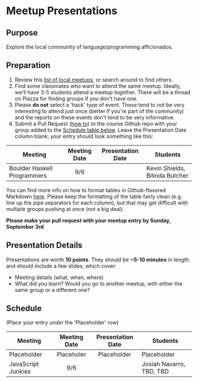 Meetup Presentations
====================

Purpose
-------

Explore the local community of language/programming afficionados.

Preparation
-----------

1.  Review this [list of local
    meetups](https://www.meetup.com/topics/computer-programming/us/co/denver/),
    or search around to find others.
2.  Find some classmates who want to attend the same meetup. Ideally, we'll have
    3-5 students attend a meetup together. There will be a thread on Piazza for
    finding groups if you don't have one.
3.  Please **do not** select a 'hack' type of event. These tend to not be very
    interesting to attend just once (better if you're part of the community) and
    the reports on these events don't tend to be very informative.
4.  Submit a Pull Request ([how
    to](https://help.github.com/articles/creating-a-pull-request-from-a-fork/))
    to the course Github repo with your group added to the [Schedule table
    below](#schedule). Leave the Presentation Date column blank; your entry
    should look something like this:

Meeting                     | Meeting Date | Presentation Date | Students
-------                     | :----------: | :---------------: | --------
Boulder Haskell Programmers | 9/6          |                   | Kevin Shields, Bilinda Butcher

You can find more info on how to format tables in Github-flavored Markdown
[here](https://help.github.com/articles/organizing-information-with-tables/).
Please keep the formatting of the table fairly clean (e.g. line up the pipe
separators for each column), but that may get difficult with multiple groups
pushing at once (not a big deal).

**Please make your pull request with your meetup entry by Sunday, September
3rd**

Presentation Details
--------------------

Presentations are worth **10 points**. They should be **\~5-10 minutes** in
length and should include a few slides, which cover:

-   Meeting details (what, when, where)
-   What did you learn? Would you go to another meetup, with either the same
    group or a different one?

Schedule
--------

(Place your entry *under* the 'Placeholder' row)

Meeting                     | Meeting Date | Presentation Date | Students
-------                     | :----------: | :---------------: | --------
Placeholder                 | Placeholer   | Placeholder       | Placeholder
JavaScript Junkies          | 9/6          |                   | Josiah Navarro, TBD, TBD

